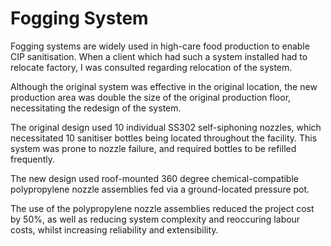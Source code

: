 # Fogging System
Fogging systems are widely used in high-care food production to enable CIP sanitisation. When a client which had such a system installed had to relocate factory, I was consulted regarding relocation of the system.

Although the original system was effective in the original location, the new production area was double the size of the original production floor, necessitating the redesign of the system.

The original design used 10 individual SS302 self-siphoning nozzles, which necessitated 10 sanitiser bottles being located throughout the facility. This system was prone to nozzle failure, and required bottles to be refilled frequently.

The new design used roof-mounted 360 degree chemical-compatible polypropylene nozzle assemblies fed via a ground-located pressure pot.

The use of the polypropylene nozzle assemblies reduced the project cost by 50%, as well as reducing system complexity and reoccuring labour costs, whilst increasing reliability and extensibility.